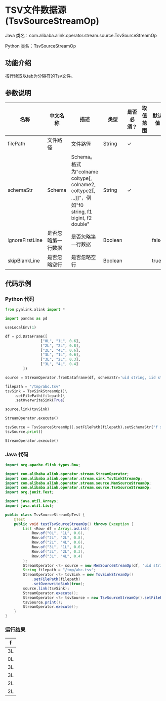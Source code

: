 # TSV文件数据源 (TsvSourceStreamOp)
Java 类名：com.alibaba.alink.operator.stream.source.TsvSourceStreamOp

Python 类名：TsvSourceStreamOp


## 功能介绍
按行读取以tab为分隔符的Tsv文件。

## 参数说明

| 名称 | 中文名称 | 描述 | 类型 | 是否必须？ | 取值范围 | 默认值 |
| --- | --- | --- | --- | --- | --- | --- |
| filePath | 文件路径 | 文件路径 | String | ✓ |  |  |
| schemaStr | Schema | Schema。格式为"colname coltype[, colname2, coltype2[, ...]]"，例如"f0 string, f1 bigint, f2 double" | String | ✓ |  |  |
| ignoreFirstLine | 是否忽略第一行数据 | 是否忽略第一行数据 | Boolean |  |  | false |
| skipBlankLine | 是否忽略空行 | 是否忽略空行 | Boolean |  |  | true |


## 代码示例
### Python 代码
```python
from pyalink.alink import *

import pandas as pd

useLocalEnv(1)

df = pd.DataFrame([
                ["0L", "1L", 0.6],
                ["2L", "2L", 0.8],
                ["2L", "4L", 0.6],
                ["3L", "1L", 0.6],
                ["3L", "2L", 0.3],
                ["3L", "4L", 0.4]
        ])

source = StreamOperator.fromDataframe(df, schemaStr='uid string, iid string, label double')

filepath = "/tmp/abc.tsv"
tsvSink = TsvSinkStreamOp()\
    .setFilePath(filepath)\
    .setOverwriteSink(True)

source.link(tsvSink)

StreamOperator.execute()

tsvSource = TsvSourceStreamOp().setFilePath(filepath).setSchemaStr("f string");
tsvSource.print()

StreamOperator.execute()

```
### Java 代码
```java
import org.apache.flink.types.Row;

import com.alibaba.alink.operator.stream.StreamOperator;
import com.alibaba.alink.operator.stream.sink.TsvSinkStreamOp;
import com.alibaba.alink.operator.stream.source.MemSourceStreamOp;
import com.alibaba.alink.operator.stream.source.TsvSourceStreamOp;
import org.junit.Test;

import java.util.Arrays;
import java.util.List;

public class TsvSourceStreamOpTest {
	@Test
	public void testTsvSourceStreamOp() throws Exception {
		List <Row> df = Arrays.asList(
			Row.of("0L", "1L", 0.6),
			Row.of("2L", "2L", 0.8),
			Row.of("2L", "4L", 0.6),
			Row.of("3L", "1L", 0.6),
			Row.of("3L", "2L", 0.3),
			Row.of("3L", "4L", 0.4)
		);
		StreamOperator <?> source = new MemSourceStreamOp(df, "uid string, iid string, label double");
		String filepath = "/tmp/abc.tsv";
		StreamOperator <?> tsvSink = new TsvSinkStreamOp()
			.setFilePath(filepath)
			.setOverwriteSink(true);
		source.link(tsvSink);
		StreamOperator.execute();
		StreamOperator <?> tsvSource = new TsvSourceStreamOp().setFilePath(filepath).setSchemaStr("f string");
		tsvSource.print();
		StreamOperator.execute();
	}
}
```

### 运行结果
|f
|---
|3L
|0L
|3L
|3L
|2L
|2L
